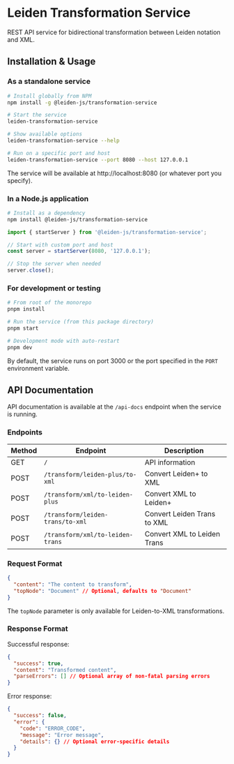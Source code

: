 # Leiden Transformation Service

REST API service for bidirectional transformation between Leiden notation and XML.

## Installation & Usage

### As a standalone service

```bash
# Install globally from NPM
npm install -g @leiden-js/transformation-service

# Start the service
leiden-transformation-service

# Show available options
leiden-transformation-service --help

# Run on a specific port and host
leiden-transformation-service --port 8080 --host 127.0.0.1
```

The service will be available at http://localhost:8080 (or whatever port you specify).

### In a Node.js application

```bash
# Install as a dependency
npm install @leiden-js/transformation-service
```

```javascript
import { startServer } from '@leiden-js/transformation-service';

// Start with custom port and host
const server = startServer(8080, '127.0.0.1');

// Stop the server when needed
server.close();
```

### For development or testing

```bash
# From root of the monorepo
pnpm install

# Run the service (from this package directory)
pnpm start

# Development mode with auto-restart
pnpm dev
```

By default, the service runs on port 3000 or the port specified in the `PORT` environment variable.

## API Documentation

API documentation is available at the `/api-docs` endpoint when the service is running.

### Endpoints

| Method | Endpoint                         | Description                           |
|--------|----------------------------------|---------------------------------------|
| GET    | `/`                              | API information                       |
| POST   | `/transform/leiden-plus/to-xml`  | Convert Leiden+ to XML                |
| POST   | `/transform/xml/to-leiden-plus`  | Convert XML to Leiden+                |
| POST   | `/transform/leiden-trans/to-xml` | Convert Leiden Trans to XML           |
| POST   | `/transform/xml/to-leiden-trans` | Convert XML to Leiden Trans           |

### Request Format

```json
{
  "content": "The content to transform",
  "topNode": "Document" // Optional, defaults to "Document"
}
```

The `topNode` parameter is only available for Leiden-to-XML transformations.

### Response Format

Successful response:
```json
{
  "success": true,
  "content": "Transformed content",
  "parseErrors": [] // Optional array of non-fatal parsing errors
}
```

Error response:
```json
{
  "success": false,
  "error": {
    "code": "ERROR_CODE",
    "message": "Error message",
    "details": {} // Optional error-specific details
  }
}
```

